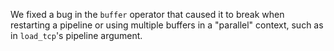 We fixed a bug in the `buffer` operator that caused it to break when
restarting a pipeline or using multiple buffers in a "parallel" context,
such as in `load_tcp`'s pipeline argument.
